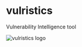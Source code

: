 # vulristics
Vulnerability Intelligence tool

![vulristics logo](https://github.com/leonov-av/vulristics/blob/master/logo/vulristics_line.png)
